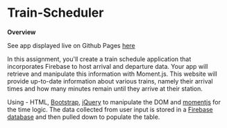 # Train-Scheduler

**Overview**

See app displayed live on Github Pages [here](https://nevermindthelabel.github.io/Train-Scheduler/)

In this assignment, you'll create a train schedule application that incorporates Firebase to host arrival and departure data. Your app will retrieve and manipulate this information with Moment.js. This website will provide up-to-date information about various trains, namely their arrival times and how many minutes remain until they arrive at their station.

Using - HTML, [Bootstrap](https://getbootstrap.com), [jQuery](https://jquery.com/) to manipulate the DOM and [momentjs](http://momentjs.com/) for the time logic. The data collected from user input is stored in a [Firebase database](https://firebase.google.com/) and then pulled down to populate the table. 
